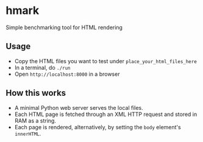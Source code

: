 # hmark
Simple benchmarking tool for HTML rendering

## Usage

* Copy the HTML files you want to test under `place_your_html_files_here`
* In a terminal, do `./run`
* Open `http://localhost:8000` in a browser

## How this works

* A minimal Python web server serves the local files.
* Each HTML page is fetched through an XML HTTP request and stored in RAM as a string.
* Each page is rendered, alternatively, by setting the `body` element's `innerHTML`.
